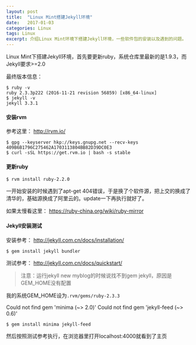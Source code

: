 ```yaml
---
layout:	post
title:	"Linux Mint搭建Jekyll环境"
date:	2017-01-03
categories:	Linux
tags: Linux
excerpt: 介绍Linux Mint环境下搭建Jekyll环境，一些软件包的安装以及遇到的问题。
---
```

Linux Mint下搭建Jekyll环境，首先要更新ruby，系统仓库里最新的是1.9.3，而Jekyll要求>=2.0

最终版本信息：
```
$ ruby -v
ruby 2.3.3p222 (2016-11-21 revision 56859) [x86_64-linux]
$ jekyll -v
jekyll 3.3.1
```

#### 安装rvm 

参考这里： http://rvm.io/

```
$ gpg --keyserver hkp://keys.gnupg.net --recv-keys 409B6B1796C275462A1703113804BB82D39DC0E3
$ curl -sSL https://get.rvm.io | bash -s stable
```

#### 更新ruby

```
$ rvm install ruby-2.2.0
```

一开始安装的时候遇到了apt-get 404错误，于是换了个软件源，把上交的换成了清华的，基础源换成了阿里云的。update一下再执行就好了。

如果太慢看这里： https://ruby-china.org/wiki/ruby-mirror


#### Jekyll安装测试

安装参考： http://jekyll.com.cn/docs/installation/

```
$ gem install jekyll bundler
```

测试参考： http://jekyll.com.cn/docs/quickstart/

>注意：运行jekyll new myblog的时候说找不到gem jekyll，原因是GEM_HOME没有配置

我的系统GEM_HOME设为`.rvm/gems/ruby-2.3.3`

Could not find gem 'minima (~> 2.0)'
Could not find gem 'jekyll-feed (~> 0.6)'

```
$ gem install minima jekyll-feed
```

然后按照测试参考执行，在浏览器里打开localhost:4000就看到了主页
